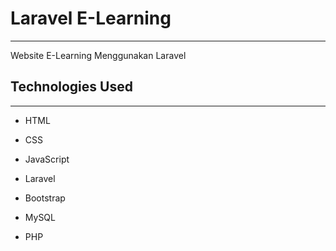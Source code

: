 <h1>Laravel E-Learning</h1>
<hr><p>Website E-Learning Menggunakan Laravel</p><h2>Technologies Used</h2>
<hr><ul>
<li>HTML</li>
</ul><ul>
<li>CSS</li>
</ul><ul>
<li>JavaScript</li>
</ul><ul>
<li>Laravel</li>
</ul><ul>
<li>Bootstrap</li>
</ul><ul>
<li>MySQL</li>
</ul><ul>
<li>PHP</li>
</ul>
